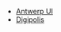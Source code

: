 <!-- _navbar.md -->

* [Antwerp UI](https://antwerp-ui.digipolis.be/ ':target="_blank"')
* [Digipolis](https://digipolisantwerpen.be/ ':target="_blank"')
